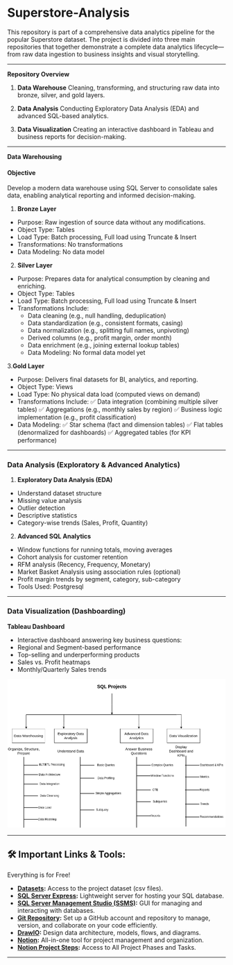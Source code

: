 # Superstore-Analysis

This repository is part of a comprehensive data analytics pipeline for the popular Superstore dataset. The project is divided into three main repositories that together demonstrate a complete data analytics lifecycle—from raw data ingestion to business insights and visual storytelling.

---

**Repository Overview**

1. **Data Warehouse**
Cleaning, transforming, and structuring raw data into bronze, silver, and gold layers.

2. **Data Analysis**
Conducting Exploratory Data Analysis (EDA) and advanced SQL-based analytics.

3. **Data Visualization**
Creating an interactive dashboard in Tableau and business reports for decision-making.

---

**Data Warehousing**
#### Objective
Develop a modern data warehouse using SQL Server to consolidate sales data, enabling analytical reporting and informed decision-making.

1. **Bronze Layer**
- Purpose: Raw ingestion of source data without any modifications.
- Object Type: Tables
- Load Type: Batch processing, Full load using Truncate & Insert
- Transformations: No transformations
- Data Modeling: No data model

2. **Silver Layer**
- Purpose: Prepares data for analytical consumption by cleaning and enriching.
- Object Type: Tables
- Load Type: Batch processing, Full load using Truncate & Insert
- Transformations Include:
   - Data cleaning (e.g., null handling, deduplication)
   - Data standardization (e.g., consistent formats, casing)
   - Data normalization (e.g., splitting full names, unpivoting)
   - Derived columns (e.g., profit margin, order month)
   - Data enrichment (e.g., joining external lookup tables)
   - Data Modeling: No formal data model yet

3.**Gold Layer**
- Purpose: Delivers final datasets for BI, analytics, and reporting.
- Object Type: Views
- Load Type: No physical data load (computed views on demand)
- Transformations Include:
✅ Data integration (combining multiple silver tables)
✅ Aggregations (e.g., monthly sales by region)
✅ Business logic implementation (e.g., profit classification)
- Data Modeling:
✅ Star schema (fact and dimension tables)
✅ Flat tables (denormalized for dashboards)
✅ Aggregated tables (for KPI performance)

---

### Data Analysis (Exploratory & Advanced Analytics)

1. **Exploratory Data Analysis (EDA)**
- Understand dataset structure
- Missing value analysis
- Outlier detection
- Descriptive statistics
- Category-wise trends (Sales, Profit, Quantity)

2. **Advanced SQL Analytics**
- Window functions for running totals, moving averages
- Cohort analysis for customer retention
- RFM analysis (Recency, Frequency, Monetary)
- Market Basket Analysis using association rules (optional)
- Profit margin trends by segment, category, sub-category
- Tools Used: Postgresql

---

### Data Visualization (Dashboarding)

**Tableau Dashboard**
- Interactive dashboard answering key business questions:
- Regional and Segment-based performance
- Top-selling and underperforming products
- Sales vs. Profit heatmaps
- Monthly/Quarterly Sales trends


![Data Analysis Project](sqlproject.png)

---


## 🛠️ Important Links & Tools:

Everything is for Free!
- **[Datasets](datasets/):** Access to the project dataset (csv files).
- **[SQL Server Express](https://www.microsoft.com/en-us/sql-server/sql-server-downloads):** Lightweight server for hosting your SQL database.
- **[SQL Server Management Studio (SSMS)](https://learn.microsoft.com/en-us/sql/ssms/download-sql-server-management-studio-ssms?view=sql-server-ver16):** GUI for managing and interacting with databases.
- **[Git Repository](https://github.com/):** Set up a GitHub account and repository to manage, version, and collaborate on your code efficiently.
- **[DrawIO](https://www.drawio.com/):** Design data architecture, models, flows, and diagrams.
- **[Notion](https://www.notion.com/):** All-in-one tool for project management and organization.
- **[Notion Project Steps](https://thankful-pangolin-2ca.notion.site/SQL-Data-Warehouse-Project-16ed041640ef80489667cfe2f380b269?pvs=4):** Access to All Project Phases and Tasks.

---

